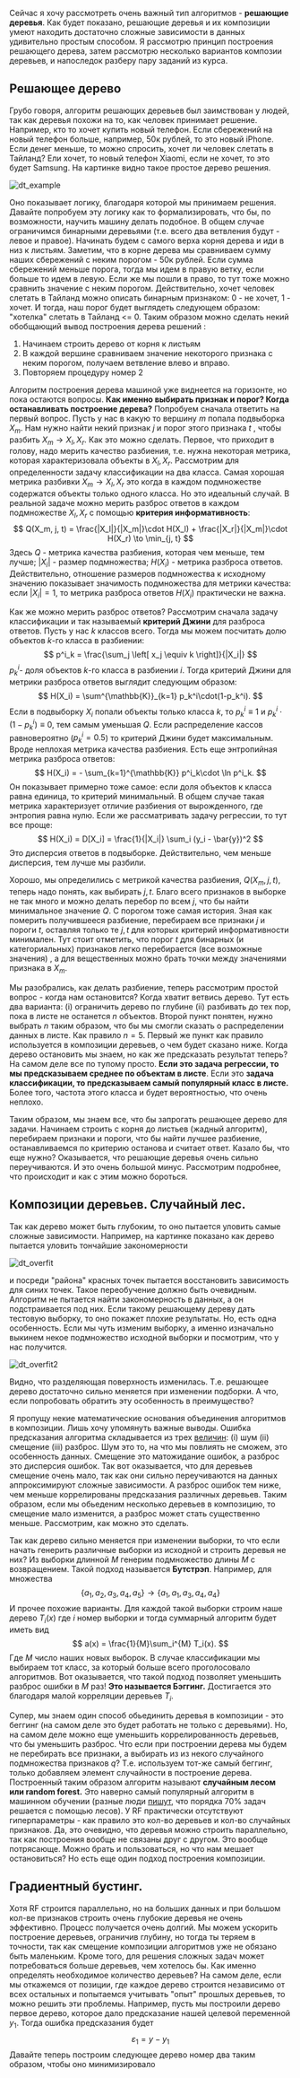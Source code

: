 Сейчас я хочу рассмотреть очень важный тип алгоритмов - **решающие деревья**. Как будет показано, решающие деревья и их композиции умеют находить достаточно сложные зависимости в данных удивительно простым способом. Я рассмотрю принцип построения решающего дерева, затем рассмотрю несколько вариантов композии деревьев, и напоследок разберу пару заданий из курса. 

## Решающее дерево 

Грубо говоря, алгоритм решающих деревьев был заимствован у людей, так как деревья похожи на то, как человек принимает решение. Например, кто то хочет купить новый телефон. Если сбережений на новый телефон больше, например, 50к рублей, то это новый iPhone. Если денег меньше, то можно спросить, хочет ли человек слетать в Тайланд? Ели хочет, то новый телефон Xiaomi, если не хочет, то это будет Samsung. На картинке видно такое простое дерево решения. 

![dt_example]({{site.url}}/assets/images/dt_example.png)

 Оно показывает логику, благодаря которой мы принимаем решения. Давайте попробуем эту логику как то формализировать, что бы, по возможности, научить машину делать подобное. В общем случае ограничимся бинарными деревьями (т.е. всего два ветвления будут - левое и правое). Начинать будем с самого верха корня дерева и иди в низ к листьям. Заметим, что в корне дерева мы сравниваем сумму наших сбережений с неким порогом - 50к рублей. Если сумма сбережений меньше порога, тогда мы идем в правую ветку, если больше то идем в левую. Если же мы пошли в право, то тут тоже можно сравнить значение с неким порогом. Действительно, хочет человек слетать в Тайланд можно описать бинарным признаком: 0 - не хочет, 1 - хочет. И тогда, наш порог будет выглядеть следующем образом: "хотелка" слетать в Тайланд <= 0. Таким образом можно сделать некий обобщающий вывод построения дерева решений :

1. Начинаем строить дерево от корня к листьям 
2. В каждой вершине сравниваем значение некоторого признака с неким порогом, получаем ветвление влево и вправо. 
3. Повторяем процедуру номер 2 

Алгоритм построения дерева машиной уже виднеется на горизонте, но пока остаются вопросы. **Как именно выбирать признак и порог? Когда останавливать построение дерева?** Попробуем сначала ответить на первый вопрос. Пусть у нас в какую то вершину $m$ попала подвыборка $X_m$. Нам нужно найти некий признак $j$ и порог этого признака $t$ , чтобы разбить $X_m \to X_l, X_r$. Как это можно сделать. Первое, что приходит в голову, надо мерить качество разбиения, т.е. нужна некоторая метрика, которая характеризовала объекты в $X_l, X_r$. Рассмотрим для определенности задачу классификации на два класса. Самая хорошая метрика разбивки $X_m \to X_l, X_r$ это когда в каждом подмножестве содержатся объекты только одного класса. Но это идеальный случай. В реальной задаче можно мерить разброс ответов в каждом подмножестве $X_l, X_r$ с помощью **критерия информативность**: 
$$
Q(X_m, j, t) = \frac{|X_l|}{|X_m|}\cdot H(X_l) + \frac{|X_r|}{|X_m|}\cdot H(X_r) \to \min_{j, t}
$$
Здесь $Q$ - метрика качества разбиения, которая чем меньше, тем лучше; $|X_i|$ - размер подмножества; $H(X_i)$ - метрика разброса ответов. Действительно, отношение размеров подмножества к исходному значению показывает значимость подмножества для метрики качества: если $|X_i| = 1$, то метрика разброса ответов $H(X_i)$ практически не важна.

 Как же можно мерить разброс ответов? Рассмотрим сначала задачу классификации и так называемый **критерий Джини** для разброса ответов. Пусть у нас $k$ классов всего. Тогда мы можем посчитать долю объектов $k$-го класса в разбиении: 
$$
p^i_k = \frac{\sum_j \left[ x_j \equiv k \right]}{|X_i|}
$$
$p^i_k$- доля объектов $k$-го класса в разбиении $i$. Тогда критерий Джини для метрики разброса ответов выглядит следующим образом: 
$$
H(X_i) = \sum^{\mathbb{K}}_{k=1} p_k^i\cdot(1-p_k^i).
$$
Если в подвыборку $X_i$ попали объекты только класса $k$, то $p_k^i \equiv 1$ и $p_k^i\cdot(1-p_k^i) \equiv 0$, тем самым уменьшая $Q$. Если распределение кассов равновероятно ($p_k^i = 0.5$) то критерий Джини будет максимальным. Вроде неплохая метрика качества разбиения. Есть еще энтропийная метрика разброса ответов: 
$$
H(X_i) = - \sum_{k=1}^{\mathbb{K}} p^i_k\cdot \ln p^i_k.
$$
Он показывает примерно тоже самое: если доля объектов к класса равна единица, то критерий минимальный. В общем случае такая метрика характеризует отличие разбиения от вырожденного, где энтропия равна нулю. Если же рассматривать задачу регрессии, то тут все проще: 
$$
H(X_i) = D[X_i] =  \frac{1}{|X_i|} \sum_i (y_i - \bar{y})^2 
$$
Это дисперсия ответов в подвыборке. Действительно, чем меньше дисперсия, тем лучше мы разбили.  

Хорошо, мы определились с метрикой качества разбиения, $Q(X_m, j, t)$, теперь надо понять, как выбирать $j, t$. Благо всего признаков в выборке не так много и можно делать перебор по всем $j$, что бы найти минимальное значение $Q$. С порогом тоже самая история. Зная как померить получившееся разбиение, перебираем все признаки $j$ и пороги $t$, оставляя только те $j, t$ для которых критерий информативности минимален. Тут стоит отметить, что порог $t$ для бинарных (и категориальных) признаков легко перебирается (все возможные значения) , а для вещественных можно брать точки между значениями признака в $X_m$.

Мы разобрались, как делать разбиение, теперь рассмотрим простой вопрос - когда нам остановится? Когда хватит ветвись дерево. Тут есть два варианта: (i) ограничить дерево по глубине (ii) разбивать до тех пор, пока в листе не останется $n$ объектов. Второй пункт понятен, нужно выбрать $n$ таким образом, что бы мы смогли сказать о распределении данных в листе. Как правило $n =5$. Первый же пункт как правило используется в композиции деревьев, о чем будет сказано ниже. Когда дерево остановить мы знаем, но как же предсказать результат теперь? На самом деле все по тупому просто. **Если это задача регрессии, то мы предсказываем среднее по объектам в листе**. Если это **задача классификации, то предсказываем самый популярный класс в листе.** Более того, частота этого класса и будет вероятностью, что очень неплохо. 

Таким образом, мы знаем все, что бы запрогать решающее дерево для задачи. Начинаем строить с корня до листьев (жадный алгоритм), перебираем признаки и пороги, что бы найти лучшее разбиение, останавливаемся по критерию останова и считает ответ. Казало бы, что еще нужно? Оказывается, что решающие деревья очень сильно переучиваются. И это очень большой минус. Рассмотрим подробнее, что происходит и как с этим можно бороться.

## Композиции деревьев. Случайный лес. 

Так как дерево может быть глубоким, то оно пытается уловить самые сложные зависимости. Например, на картинке показано как дерево пытается уловить тончайшие закономерности  

![dt_overfit]({{site.url}}/assets/images/dt_overfit.png)

и посреди "района" красных точек пытается восстановить зависимость для синих точек. Такое переобучение должно быть очевидным. Алгоритм не пытается найти закономерность в данных, а он подстраивается под них. Если такому решающему дереву дать тестовую выборку, то оно покажет плохие результаты. Но, есть одна особенность. Если мы чуть изменим выборку, а именно изначально выкинем некое подмножество исходной выборки и посмотрим, что у нас получится. 

![dt_overfit2]({{site.url}}/assets/images/dt_overfit2.png)

Видно, что разделяющая поверхность изменилась. Т.е. решающее дерево достаточно сильно меняется при изменении подборки. А что, если попробовать обратить эту особенность в преимущество? 

Я пропущу некие математические основания объединения алгоритмов в композиции. Лишь хочу упомянуть важные выводы. Ошибка предсказания алгоритма складывается из трех [величин](https://habrahabr.ru/company/ods/blog/323890/#razlozhenie-oshibki-na-smeschenie-i-razbros-bias-variance-decomposition): (i) шум (ii) смещение (iii) разброс. Шум это то, на что мы повлиять не сможем, это особенность данных. Смещение это матожидание ошибок, а разброс это дисперсия ошибок. Так вот оказывается, что для деревьев смещение очень мало, так как они сильно переучиваются на данных аппроксимируют сложные зависимости. А разброс ошибок тем ниже, чем меньше коррелированы предсказания различных деревьев. Таким образом, если мы обьеденим несколько деревьев в композицию, то смещение мало изменится, а разброс может стать существенно меньше. Рассмотрим, как можно это сделать. 

Так как дерево сильно меняется при изменении выборки, то что если начать генерить различные выборки из исходной и строить деревья не них? Из выборки длинной $M$ генерим подмножество длины $M$ c возвращением. Такой подход называется **Бутстрэп**. Например, для множества
$$
\{a_1, a_2, a_3, a_4, a_5\} \to  \{a_1, a_1, a_3, a_4, a_4\}
$$
И прочее похожие варианты. Для каждой такой выборки строим наше дерево $T_i(x)$ где $i$ номер выборки и тогда суммарный алгоритм будет иметь вид
$$
a(x) = \frac{1}{M}\sum_i^{M} T_i(x).
$$
Где $M$ число наших новых выборок. В случае классификации мы выбираем тот класс, за который больше всего проголосовало алгоритмов. Вот оказывается, что такой подход позволяет уменьшить разброс ошибки в $M$ раз! **Это называется Бэггинг.** Достигается это благодаря малой корреляции деревьев $T_i$. 

Супер, мы знаем один способ обьединить деревья в композиции - это беггинг (на самом деле это будет работать не только с деревьями). Но, на самом деле можно еще уменьшить коррелированность деревьев, что бы уменьшить разброс. Что если при построении дерева мы будем не перебирать все признаки, а выбирать из из некого случайного подмножества признаков $q$? Т.е. используем тот-же самый беггинг, только добавляем элемент случайности в построение дерева. Построенный таким образом алгоритм называют **случайным лесом или random forest.** Это наверно самый популярный алгоритм в машинном обучении (разные люди [пишут](https://alexanderdyakonov.wordpress.com/2016/11/14/случайный-лес-random-forest/), что порядка 70% задач решается с помощью лесов). У RF практически отсутствуют гиперпараметры - как правило это кол-во деревьев и кол-во случайных признаков. Да, это очевидно, что деревья можно строить параллельно, так как построения вообще не связаны друг с другом. Это вообще потрясающе. Можно брать и пользоваться, но что нам мешает остановиться? Но есть еще один подход построения композиции. 

## Градиентный бустинг. 

Хотя RF строится параллельно, но на больших данных и при большом кол-ве признаков строить очень глубокие деревья не очень эффективно. Процесс получается очень долгий. Мы можем ускорить построение деревьев, ограничив глубину, но тогда ты теряем в точности, так как смещение композиции алгоритмов уже не обязано быть маленьким. Кроме того, для решения сложных задач может потребоваться больше деревьев, чем хотелось бы. Как именно определять необходимое количество деревьев? На самом деле, если мы откажемся от позиции, где каждое дерево строится независимо от всех остальных и попытаемся учитывать "опыт" прошлых деревьев, то можно решить эти проблемы. Например, пусть мы построили дерево первое дерево, которое дало предсказание нашей целевой переменной $y_1$. Тогда ошибка предсказания будет 
$$
\varepsilon_1 = y - y_1
$$
Давайте теперь построим следующее дерево номер два таким образом, чтобы оно минимизировало 